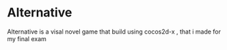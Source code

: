 # Alternative
Alternative is a visal novel game that build using cocos2d-x , that i made for my final exam 
